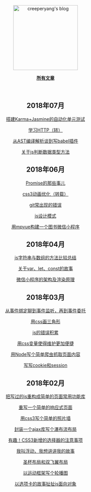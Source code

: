 <p align="center">
  <a href="https:///github.com/Zenquan/blog">
  <img width="202" alt="creeperyang's blog" src="https://cloud.githubusercontent.com/assets/8046480/14981004/d3108ee0-115e-11e6-8f35-b4320b214947.png">
  </a>
</p>

<p align="center">
<a href="https:///github.com/Jomsou/demo-blog/issues"><b>所有文章</b></a>
</p>

<br/>

<div align="center">

## 2018年07月

[搭建Karma+Jasmine的自动化单元测试](https://github.com/Zenquan/blog/issues/15)

[学习HTTP（转）](https://github.com/Zenquan/blog/issues/14)

[从AST编译解析谈到写babel插件](https://github.com/Zenquan/blog/issues/13) 

[关于js判断数据类型方法](https://github.com/Zenquan/blog/issues/12)

## 2018年06月

[Promise的那些事儿](https://github.com/Zenquan/blog/issues/11)

[css3动画优化（转载）](https://github.com/Zenquan/blog/issues/10)

[git常出现的错误](https://github.com/Zenquan/blog/issues/9)

[js设计模式](https://github.com/Zenquan/blog/issues/8)

[用mpvue构建一个图书微信小程序](https://github.com/Zenquan/blog/issues/7)

## 2018年04月

[js字符串与数组的方法比较总结](https://github.com/Zenquan/blog/issues/5)
  
[关于var、let、const的故事](https://github.com/Zenquan/blog/issues/2)

[微信小程序的架构及渲染原理](https://github.com/Zenquan/blog/issues/1)
  
## 2018年03月

[从事件绑定聊到事件监听，再到事件委托](https://github.com/Jomsou/demo-blog/issues/16)

[用css画三角形](https://github.com/Jomsou/demo-blog/issues/15)

[js的错误积累](https://github.com/Jomsou/demo-blog/issues/14)

[用css变量使得维护更加便捷](https://github.com/Jomsou/demo-blog/issues/13)

[用Node写个简单爬虫抓取页面内容](https://github.com/Jomsou/demo-blog/issues/12)

[写写cookie和session](https://github.com/Jomsou/demo-blog/issues/11)

## 2018年02月

[把写过的js重构成简单的页面常用功能库](https://github.com/Jomsou/demo-blog/issues/10)

[重写一个简单的响应式页面](https://github.com/Jomsou/demo-blog/issues/09)

[用css3写个简单的照片墙](https://github.com/Jomsou/demo-blog/issues/08)

[封装一个ajax库写个瀑布流布局](https://github.com/Jomsou/demo-blog/issues/07)

[有趣！CSS3新增的选择器的注意事项](https://github.com/Jomsou/demo-blog/issues/06)

[我叫浮动，我想讲讲我的故事](https://github.com/Jomsou/demo-blog/issues/05)

[圣杯布局和双飞翼布局](https://github.com/Jomsou/demo-blog/issues/04)

[以运动框架写个轮播图](https://github.com/Jomsou/demo-blog/issues/02)

[以选项卡的故事扯扯js面向对象](https://github.com/Jomsou/demo-blog/issues/01)
</div>
